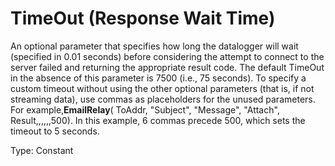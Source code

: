 # TimeOut (Response Wait Time)

An optional parameter that specifies how long the datalogger will wait (specified in 0.01 seconds) before considering the attempt to connect to the server failed and returning the appropriate result code. The default TimeOut in the absence of this parameter is 7500 (i.e., 75 seconds). To specify a custom timeout without using the other optional parameters (that is, if not streaming data), use commas as placeholders for the unused parameters. For example,**EmailRelay**( ToAddr, "Subject", "Message", "Attach", Result,,,,,,500). In this example, 6 commas precede 500, which sets the timeout to 5 seconds.

Type: Constant
